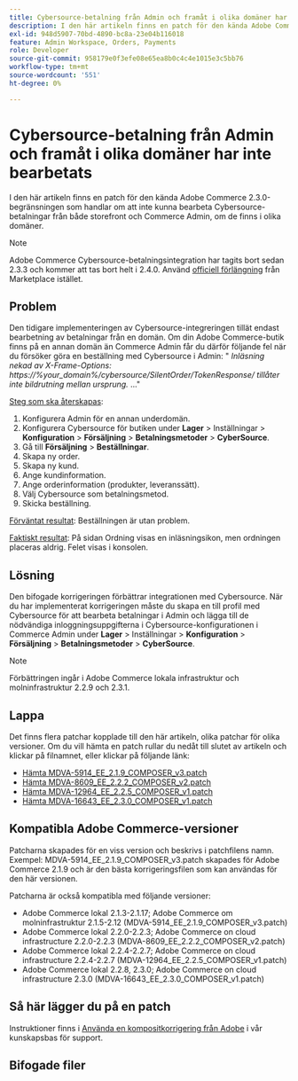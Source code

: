 ```yaml
---
title: Cybersource-betalning från Admin och framåt i olika domäner har inte bearbetats
description: I den här artikeln finns en patch för den kända Adobe Commerce 2.3.0-begränsningen som handlar om att inte kunna bearbeta Cybersource-betalningar från både storefront och Commerce Admin, om de finns i olika domäner.
exl-id: 948d5907-70bd-4890-bc8a-23e04b116018
feature: Admin Workspace, Orders, Payments
role: Developer
source-git-commit: 958179e0f3efe08e65ea8b0c4c4e1015e3c5bb76
workflow-type: tm+mt
source-wordcount: '551'
ht-degree: 0%

---
```


# Cybersource-betalning från Admin och framåt i olika domäner har inte bearbetats

I den här artikeln finns en patch för den kända Adobe Commerce 2.3.0-begränsningen som handlar om att inte kunna bearbeta Cybersource-betalningar från både storefront och Commerce Admin, om de finns i olika domäner.

>[!NOTE]
>
>Adobe Commerce Cybersource-betalningsintegration har tagits bort sedan 2.3.3 och kommer att tas bort helt i 2.4.0. Använd [officiell förlängning](https://marketplace.magento.com/cybersource-global-payment-management.html) från Marketplace istället.

## Problem

Den tidigare implementeringen av Cybersource-integreringen tillät endast bearbetning av betalningar från en domän. Om din Adobe Commerce-butik finns på en annan domän än Commerce Admin får du därför följande fel när du försöker göra en beställning med Cybersource i Admin: &quot; *Inläsning nekad av X-Frame-Options: https://%your\_domain%/cybersource/SilentOrder/TokenResponse/ tillåter inte bildrutning mellan ursprung.* ...&quot;

<u>Steg som ska återskapas</u>:

1. Konfigurera Admin för en annan underdomän.
1. Konfigurera Cybersource för butiken under **Lager** > Inställningar > **Konfiguration** > **Försäljning** > **Betalningsmetoder** > **CyberSource**.
1. Gå till **Försäljning** > **Beställningar**.
1. Skapa ny order.
1. Skapa ny kund.
1. Ange kundinformation.
1. Ange orderinformation (produkter, leveranssätt).
1. Välj Cybersource som betalningsmetod.
1. Skicka beställning.

<u>Förväntat resultat</u>: Beställningen är utan problem.

<u>Faktiskt resultat</u>: På sidan Ordning visas en inläsningsikon, men ordningen placeras aldrig. Felet visas i konsolen.

## Lösning

Den bifogade korrigeringen förbättrar integrationen med Cybersource. När du har implementerat korrigeringen måste du skapa en till profil med Cybersource för att bearbeta betalningar i Admin och lägga till de nödvändiga inloggningsuppgifterna i Cybersource-konfigurationen i Commerce Admin under **Lager** > Inställningar > **Konfiguration** > **Försäljning** > **Betalningsmetoder** > **CyberSource**.

>[!NOTE]
>
>Förbättringen ingår i Adobe Commerce lokala infrastruktur och molninfrastruktur 2.2.9 och 2.3.1.

## Lappa

Det finns flera patchar kopplade till den här artikeln, olika patchar för olika versioner. Om du vill hämta en patch rullar du nedåt till slutet av artikeln och klickar på filnamnet, eller klickar på följande länk:

* [Hämta MDVA-5914\_EE\_2.1.9\_COMPOSER\_v3.patch](assets/MDVA-5914_EE_2.1.9_COMPOSER_v3.patch.zip)
* [Hämta MDVA-8609\_EE\_2.2.2\_COMPOSER\_v2.patch](assets/MDVA-8609_EE_2.2.2_COMPOSER_v2.patch.zip)
* [Hämta MDVA-12964\_EE\_2.2.5\_COMPOSER\_v1.patch](assets/MDVA-12964_EE_2.2.5_COMPOSER_v1.patch.zip)
* [Hämta MDVA-16643\_EE\_2.3.0\_COMPOSER\_v1.patch](assets/MDVA-16643_EE_2.3.0_COMPOSER_v1.patch.zip)

## Kompatibla Adobe Commerce-versioner

Patcharna skapades för en viss version och beskrivs i patchfilens namn. Exempel: MDVA-5914\_EE\_2.1.9\_COMPOSER\_v3.patch skapades för Adobe Commerce 2.1.9 och är den bästa korrigeringsfilen som kan användas för den här versionen.

Patcharna är också kompatibla med följande versioner:

* Adobe Commerce lokal 2.1.3-2.1.17; Adobe Commerce om molninfrastruktur 2.1.5-2.12 (MDVA-5914\_EE\_2.1.9\_COMPOSER\_v3.patch)
* Adobe Commerce lokal 2.2.0-2.2.3; Adobe Commerce on cloud infrastructure 2.2.0-2.2.3 (MDVA-8609\_EE\_2.2.2\_COMPOSER\_v2.patch)
* Adobe Commerce lokal 2.2.4-2.2.7; Adobe Commerce on cloud infrastructure 2.2.4-2.2.7 (MDVA-12964\_EE\_2.2.5\_COMPOSER\_v1.patch)
* Adobe Commerce lokal 2.2.8, 2.3.0; Adobe Commerce on cloud infrastructure 2.3.0 (MDVA-16643\_EE\_2.3.0\_COMPOSER\_v1.patch)

## Så här lägger du på en patch

Instruktioner finns i [Använda en kompositkorrigering från Adobe](/help/how-to/general/how-to-apply-a-composer-patch-provided-by-magento.md) i vår kunskapsbas för support.

## Bifogade filer
